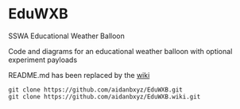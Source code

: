 # EduWXB

SSWA Educational Weather Balloon

Code and diagrams for an educational weather balloon with optional experiment payloads

README.md has been replaced by the [wiki](https://github.com/aidanbxyz/EduWXB/wiki)

```
git clone https://github.com/aidanbxyz/EduWXB.git
git clone https://github.com/aidanbxyz/EduWXB.wiki.git
```
